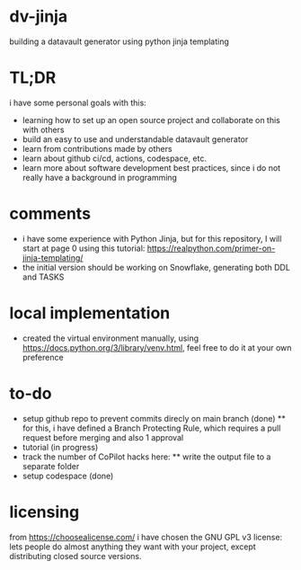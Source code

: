 # dv-jinja
building a datavault generator using python jinja templating

# TL;DR
i have some personal goals with this:
* learning how to set up an open source project and collaborate on this with others
* build an easy to use and understandable datavault generator
* learn from contributions made by others
* learn about github ci/cd, actions, codespace, etc.
* learn more about software development best practices, since i do not really have a background in programming

# comments
* i have some experience with Python Jinja, but for this repository, I will start at page 0 using this tutorial: https://realpython.com/primer-on-jinja-templating/
* the initial version should be working on Snowflake, generating both DDL and TASKS

# local implementation
* created the virtual environment manually, using https://docs.python.org/3/library/venv.html, feel free to do it at your own preference

# to-do
* setup github repo to prevent commits direcly on main branch (done)
** for this, i have defined a Branch Protecting Rule, which requires a pull request before merging and also 1 approval
* tutorial (in progress)
* track the number of CoPilot hacks here:
** write the output file to a separate folder
* setup codespace (done)

# licensing
from https://choosealicense.com/ i have chosen the GNU GPL v3 license: lets people do almost anything they want with your project, except distributing closed source versions.